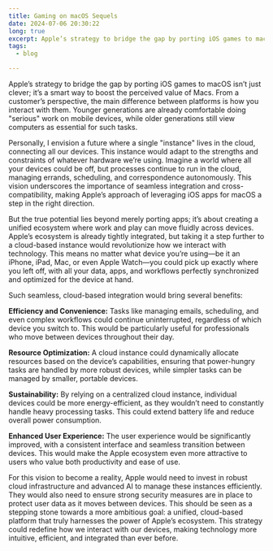 ```yaml
---
title: Gaming on macOS Sequels
date: 2024-07-06 20:30:22
long: true
excerpt: Apple’s strategy to bridge the gap by porting iOS games to macOS isn’t just clever; it’s a smart way to boost the perceived value of Macs. From a customer’s perspective, the main difference between platforms is how you interact with them. Younger generations are already comfortable doing "serious" work on mobile devices, while older generations still view computers as essential for such tasks.
tags:
  - blog

---
```


Apple’s strategy to bridge the gap by porting iOS games to macOS isn’t just clever; it’s a smart way to boost the perceived value of Macs. From a customer’s perspective, the main difference between platforms is how you interact with them. Younger generations are already comfortable doing "serious" work on mobile devices, while older generations still view computers as essential for such tasks.

Personally, I envision a future where a single "instance" lives in the cloud, connecting all our devices. This instance would adapt to the strengths and constraints of whatever hardware we’re using. Imagine a world where all your devices could be off, but processes continue to run in the cloud, managing errands, scheduling, and correspondence autonomously. This vision underscores the importance of seamless integration and cross-compatibility, making Apple’s approach of leveraging iOS apps for macOS a step in the right direction.

But the true potential lies beyond merely porting apps; it’s about creating a unified ecosystem where work and play can move fluidly across devices. Apple’s ecosystem is already tightly integrated, but taking it a step further to a cloud-based instance would revolutionize how we interact with technology. This means no matter what device you’re using—be it an iPhone, iPad, Mac, or even Apple Watch—you could pick up exactly where you left off, with all your data, apps, and workflows perfectly synchronized and optimized for the device at hand.

Such seamless, cloud-based integration would bring several benefits:

**Efficiency and Convenience:** Tasks like managing emails, scheduling, and even complex workflows could continue uninterrupted, regardless of which device you switch to. This would be particularly useful for professionals who move between devices throughout their day.

**Resource Optimization:** A cloud instance could dynamically allocate resources based on the device’s capabilities, ensuring that power-hungry tasks are handled by more robust devices, while simpler tasks can be managed by smaller, portable devices.

**Sustainability:** By relying on a centralized cloud instance, individual devices could be more energy-efficient, as they wouldn’t need to constantly handle heavy processing tasks. This could extend battery life and reduce overall power consumption.

**Enhanced User Experience:** The user experience would be significantly improved, with a consistent interface and seamless transition between devices. This would make the Apple ecosystem even more attractive to users who value both productivity and ease of use.

For this vision to become a reality, Apple would need to invest in robust cloud infrastructure and advanced AI to manage these instances efficiently. They would also need to ensure strong security measures are in place to protect user data as it moves between devices. This should be seen as a stepping stone towards a more ambitious goal: a unified, cloud-based platform that truly harnesses the power of Apple’s ecosystem. This strategy could redefine how we interact with our devices, making technology more intuitive, efficient, and integrated than ever before.
